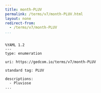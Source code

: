 ```yaml
---
title: month-PLUV
permalink: /terms/v7/month-PLUV.html
layout: none
redirect-from:
  - /terms/v7/month-PLUV
...
```


```

%YAML 1.2
---
type: enumeration

uri: https://gedcom.io/terms/v7/month-PLUV

standard tag: PLUV

descriptions:
  - Pluviose
...

```
